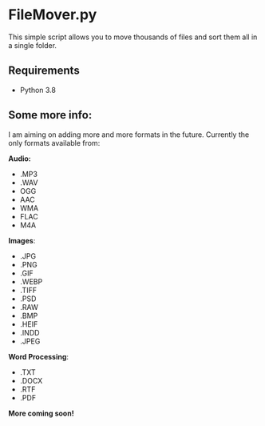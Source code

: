 # FileMover.py
This simple script allows you to move thousands of files and sort them all in a single folder. 

## Requirements

- Python 3.8

## Some more info:
I am aiming on adding more and more formats in the future. Currently the only formats available from:

**Audio:**
 - .MP3 
 - .WAV
 - OGG
 - AAC
 - WMA
 - FLAC
 - M4A

**Images**:
 - .JPG 
 - .PNG
 -  .GIF 
 - .WEBP 
 - .TIFF 
 - .PSD
 - .RAW 
 - .BMP 
 - .HEIF 
 - .INDD 
 - .JPEG

**Word Processing**:
 - .TXT
 - .DOCX
 - .RTF
 - .PDF
 

**More coming soon!**


